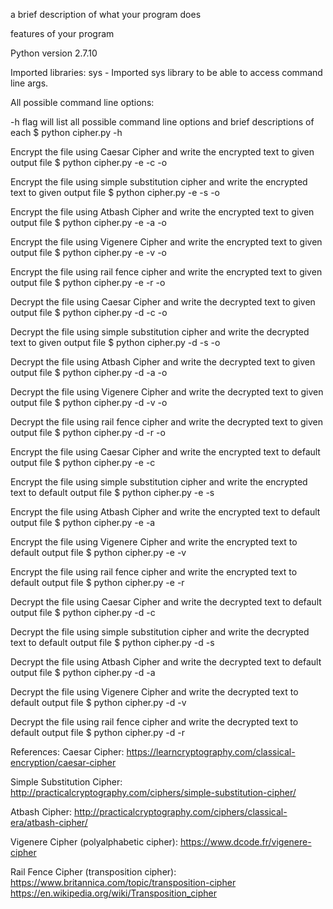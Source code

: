 a brief description of what your program does


features of your program


Python version 2.7.10


Imported libraries: 
sys - Imported sys library to be able to access command line args.


All possible command line options:

-h flag will list all possible command line options and brief descriptions of each
$ python cipher.py -h

Encrypt the file using Caesar Cipher and write the encrypted text to given output file
$ python cipher.py -e <filename> -c -o <encrypted filename>

Encrypt the file using simple substitution cipher and write the encrypted text to given output file
$ python cipher.py -e <filename> -s -o <encrypted filename>

Encrypt the file using Atbash Cipher and write the encrypted text to given output file
$ python cipher.py -e <filename> -a -o <encrypted filename>

Encrypt the file using Vigenere Cipher and write the encrypted text to given output file
$ python cipher.py -e <filename> -v -o <encrypted filename>

Encrypt the file using rail fence cipher and write the encrypted text to given output file
$ python cipher.py -e <filename> -r -o <encrypted filename>

Decrypt the file using Caesar Cipher and write the decrypted text to given output file
$ python cipher.py -d <filename> -c -o <decrypted filename>

Decrypt the file using simple substitution cipher and write the decrypted text to given output file
$ python cipher.py -d <filename> -s -o <decrypted filename>

Decrypt the file using Atbash Cipher and write the decrypted text to given output file
$ python cipher.py -d <filename> -a -o <decrypted filename>

Decrypt the file using Vigenere Cipher and write the decrypted text to given output file
$ python cipher.py -d <filename> -v -o <decrypted filename>

Decrypt the file using rail fence cipher and write the decrypted text to given output file
$ python cipher.py -d <filename> -r -o <decrypted filename>

Encrypt the file using Caesar Cipher and write the encrypted text to default output file
$ python cipher.py -e <filename> -c 

Encrypt the file using simple substitution cipher and write the encrypted text to default output file
$ python cipher.py -e <filename> -s 

Encrypt the file using Atbash Cipher and write the encrypted text to default output file
$ python cipher.py -e <filename> -a 

Encrypt the file using Vigenere Cipher and write the encrypted text to default output file
$ python cipher.py -e <filename> -v 

Encrypt the file using rail fence cipher and write the encrypted text to default output file
$ python cipher.py -e <filename> -r 

Decrypt the file using Caesar Cipher and write the decrypted text to default output file
$ python cipher.py -d <filename> -c 

Decrypt the file using simple substitution cipher and write the decrypted text to default output file
$ python cipher.py -d <filename> -s 

Decrypt the file using Atbash Cipher and write the decrypted text to default output file
$ python cipher.py -d <filename> -a

Decrypt the file using Vigenere Cipher and write the decrypted text to default output file
$ python cipher.py -d <filename> -v 

Decrypt the file using rail fence cipher and write the decrypted text to default output file
$ python cipher.py -d <filename> -r 


References: 
Caesar Cipher: 
https://learncryptography.com/classical-encryption/caesar-cipher

Simple Substitution Cipher: 
http://practicalcryptography.com/ciphers/simple-substitution-cipher/

Atbash Cipher:
http://practicalcryptography.com/ciphers/classical-era/atbash-cipher/

Vigenere Cipher (polyalphabetic cipher):
https://www.dcode.fr/vigenere-cipher

Rail Fence Cipher (transposition cipher): 
https://www.britannica.com/topic/transposition-cipher
https://en.wikipedia.org/wiki/Transposition_cipher